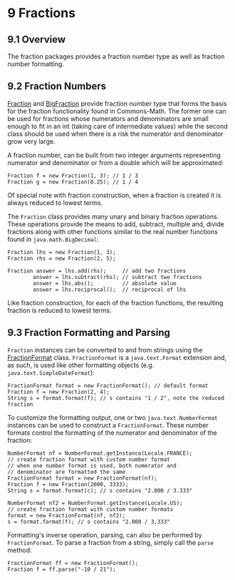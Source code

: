 # 9 Fractions
## 9.1 Overview
The fraction packages provides a fraction number type as well as
fraction number formatting.


## 9.2 Fraction Numbers
[          Fraction](../apidocs/org.hipparchus/fraction/Fraction.html)
and [          BigFraction](../apidocs/org.hipparchus/fraction/BigFraction.html)
provide fraction number type that forms the basis for
the fraction functionality found in Commons-Math. The former one can be
used for fractions whose numerators and denominators are small enough
to fit in an int (taking care of intermediate values) while the second
class should be used when there is a risk the numerator and denominator
grow very large.

A fraction number, can be built from two integer arguments representing numerator
and denominator or from a double which will be approximated:

    Fraction f = new Fraction(1, 3); // 1 / 3
    Fraction g = new Fraction(0.25); // 1 / 4

Of special note with fraction construction, when a fraction is created it is always reduced to lowest terms.

The `Fraction` class provides many unary and binary
fraction operations.  These operations provide the means to add,
subtract, multiple and, divide fractions along with other functions similar to the real number functions found in
`java.math.BigDecimal`:

    Fraction lhs = new Fraction(1, 3);
    Fraction rhs = new Fraction(2, 5);
    
    Fraction answer = lhs.add(rhs);     // add two fractions
            answer = lhs.subtract(rhs); // subtract two fractions
            answer = lhs.abs();         // absolute value
            answer = lhs.reciprocal();  // reciprocal of lhs

Like fraction construction, for each of the fraction functions, the resulting fraction is reduced to lowest terms.


## 9.3 Fraction Formatting and Parsing
`Fraction` instances can be converted to and from strings
using the[          FractionFormat](../apidocs/org.hipparchus/fraction/FractionFormat.html)
class. `FractionFormat` is a
`java.text.Format` extension and, as such, is used like other
formatting objects (e.g. `java.text.SimpleDateFormat`):

    FractionFormat format = new FractionFormat(); // default format
    Fraction f = new Fraction(2, 4);
    String s = format.format(f); // s contains "1 / 2", note the reduced fraction

To customize the formatting output, one or two
`java.text.NumberFormat` instances can be used to construct
a `FractionFormat`.  These number formats control the
formatting of the numerator and denominator of the fraction:

    NumberFormat nf = NumberFormat.getInstance(Locale.FRANCE);
    // create fraction format with custom number format
    // when one number format is used, both numerator and
    // denominator are formatted the same
    FractionFormat format = new FractionFormat(nf);
    Fraction f = new Fraction(2000, 3333);
    String s = format.format(c); // s contains "2.000 / 3.333"
    
    NumberFormat nf2 = NumberFormat.getInstance(Locale.US);
    // create fraction format with custom number formats
    format = new FractionFormat(nf, nf2);
    s = format.format(f); // s contains "2.000 / 3,333"

Formatting's inverse operation, parsing, can also be performed by
`FractionFormat`.  To parse a fraction from a string,
simply call the `parse` method:

    FractionFormat ff = new FractionFormat();
    Fraction f = ff.parse("-10 / 21");


